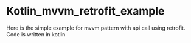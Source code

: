 # Kotlin_mvvm_retrofit_example
Here is the simple example for mvvm pattern with api call using retrofit. Code is written in kotlin
